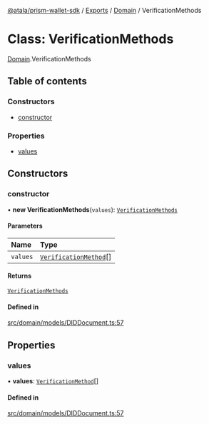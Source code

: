 [@atala/prism-wallet-sdk](../README.md) / [Exports](../modules.md) / [Domain](../modules/Domain.md) / VerificationMethods

# Class: VerificationMethods

[Domain](../modules/Domain.md).VerificationMethods

## Table of contents

### Constructors

- [constructor](Domain.VerificationMethods.md#constructor)

### Properties

- [values](Domain.VerificationMethods.md#values)

## Constructors

### constructor

• **new VerificationMethods**(`values`): [`VerificationMethods`](Domain.VerificationMethods.md)

#### Parameters

| Name | Type |
| :------ | :------ |
| `values` | [`VerificationMethod`](Domain.VerificationMethod.md)[] |

#### Returns

[`VerificationMethods`](Domain.VerificationMethods.md)

#### Defined in

[src/domain/models/DIDDocument.ts:57](https://github.com/input-output-hk/atala-prism-wallet-sdk-ts/blob/a3fc2aa/src/domain/models/DIDDocument.ts#L57)

## Properties

### values

• **values**: [`VerificationMethod`](Domain.VerificationMethod.md)[]

#### Defined in

[src/domain/models/DIDDocument.ts:57](https://github.com/input-output-hk/atala-prism-wallet-sdk-ts/blob/a3fc2aa/src/domain/models/DIDDocument.ts#L57)
